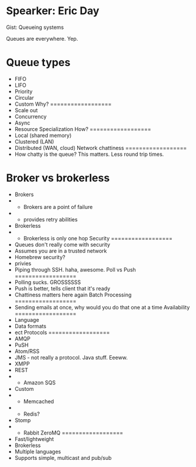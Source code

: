 Spearker: Eric Day
==================

Gist: Queueing systems

Queues are everywhere. Yep.

Queue types
==================
* FIFO
* LIFO
* Priority
* Circular
* Custom
Why?
==================
* Scale out
* Concurrency
* Async
* Resource Specialization
How?
==================
* Local (shared memory)
* Clustered (LAN)
* Distributed (WAN, cloud)
Network chattiness
==================
* How chatty is the queue? This matters. Less round trip times.

Broker vs brokerless
==================
* Brokers
* * Brokers are a point of failure
* * provides retry abilities
* Brokerless
* * Brokerless is only one hop
Security
==================
* Queues don't really come with security
* Assumes you are in a trusted network
* Homebrew security?
* privies
* Piping through SSH. haha, awesome.
Poll vs Push
==================
* Polling sucks. GROSSSSSS
* Push is better, tells client that it's ready
* Chattiness matters here again
Batch Processing
==================
* Sending emails at once, why would you do that one at a time
Availability
==================
* Language
* Data formats
* ect
Protocols
==================
* AMQP
* PuSH
* Atom/RSS
* JMS - not really a protocol. Java stuff. Eeeww.
* XMPP
* REST
* * Amazon SQS
* Custom
* * Memcached
* * Redis?
* Stomp
* * Rabbit
ZeroMQ
==================
* Fast/lightweight
* Brokerless
* Multiple languages
* Supports simple, multicast and pub/sub
